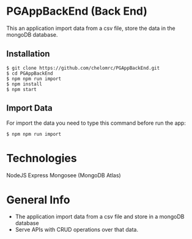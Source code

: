 # PGAppBackEnd (Back End)

This an application import data from a csv file, store the data in the mongoDB database.

## Installation
```
$ git clone https://github.com/chelomrc/PGAppBackEnd.git
$ cd PGAppBackEnd
$ npm npm run import
$ npm install
$ npm start
```

## Import Data

For import the data you need to type this command before run the app:
```
$ npm npm run import
```
# Technologies
NodeJS
Express
Mongosee (MongoDB Atlas)

# General Info

- The application import data from a csv file and store in a mongoDB database
- Serve APIs with CRUD operations over that data.
